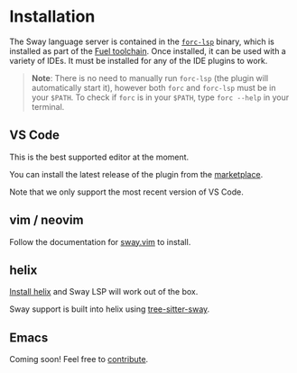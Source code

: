 # Installation

The Sway language server is contained in the [`forc-lsp`](../forc/plugins/forc_lsp.md) binary, which is installed as part of the [Fuel toolchain](../introduction/fuel_toolchain.md). Once installed, it can be used with a variety of IDEs. It must be installed for any of the IDE plugins to work.

> **Note**: There is no need to manually run `forc-lsp` (the plugin will automatically start it), however both `forc` and `forc-lsp` must be in your `$PATH`. To check if `forc` is in your `$PATH`, type `forc --help` in your terminal.

## VS Code

This is the best supported editor at the moment.

You can install the latest release of the plugin from the [marketplace](https://marketplace.visualstudio.com/items?itemName=FuelLabs.sway-vscode-plugin).

Note that we only support the most recent version of VS Code.

## vim / neovim

Follow the documentation for [sway.vim](https://github.com/FuelLabs/sway.vim) to install.

## helix

[Install helix](https://docs.helix-editor.com/install.html) and Sway LSP will work out of the box.

Sway support is built into helix using [tree-sitter-sway](https://github.com/FuelLabs/tree-sitter-sway).

## Emacs

Coming soon! Feel free to [contribute](https://github.com/FuelLabs/sway/issues/3527).
